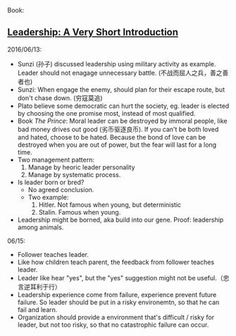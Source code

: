 Book:
## [Leadership: A Very Short Introduction](https://www.amazon.com/gp/product/B005E8356O)

2016/06/13:
 - Sunzi (孙子) discussed leadership using military activity as example. Leader should not enagage unnecessary battle. (不战而屈人之兵，善之善者也)
 - Sunzi: When engage the enemy, should plan for their escape route, but don't chase down. (穷寇莫追)
 - Plato believe some democratic can hurt the society, eg. leader is elected by choosing the one promise most, instead of most qualified.
 - Book *The Prince*: Moral leader can be destroyed by immoral people, like bad money drives out good (劣币驱逐良币). If you can't be both loved and hated, choose to be hated. Because the bond of love can be destroyed when you are out of power, but the fear will last for a long time.
 - Two management pattern:
   1. Manage by heoric leader personality
   2. Manage by systematic process.
 - Is leader born or bred?
   - No agreed conclusion.
   - Two example:
     1. Hitler. Not famous when young, but deterministic
     2. Stalin. Famous when young.
 - Leadership might be borned, aka build into our gene. Proof: leadership among animals.

06/15:
 - Follower teaches leader.
  - Like how children teach parent, the feedback from follower teaches leader. 
  - Leader like hear "yes", but the "yes" suggestion might not be useful.（忠言逆耳利于行）
  - Leadership experience come from failure, experience prevent future failure. So leader should be put in a risky environemtn, so that he can fail and learn.
  - Organization should provide a environment that's difficult / risky for leader, but not too risky, so that no catastrophic failure can occur.
